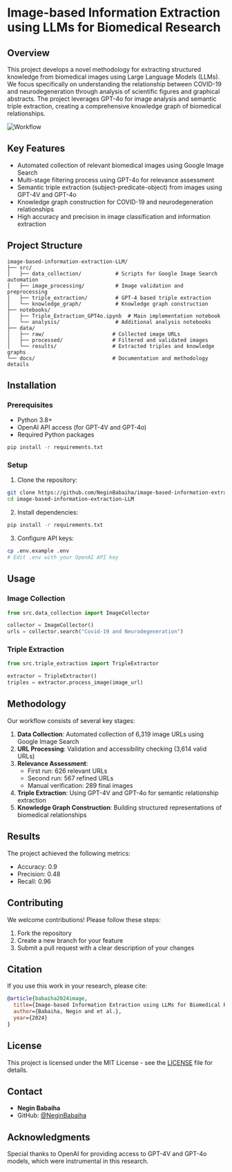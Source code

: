 # Image-based Information Extraction using LLMs for Biomedical Research

## Overview
This project develops a novel methodology for extracting structured knowledge from biomedical images using Large Language Models (LLMs). We focus specifically on understanding the relationship between COVID-19 and neurodegeneration through analysis of scientific figures and graphical abstracts. The project leverages GPT-4o for image analysis and semantic triple extraction, creating a comprehensive knowledge graph of biomedical relationships.

![Workflow](workflow.svg)

## Key Features
- Automated collection of relevant biomedical images using Google Image Search
- Multi-stage filtering process using GPT-4o for relevance assessment
- Semantic triple extraction (subject-predicate-object) from images using GPT-4V and GPT-4o
- Knowledge graph construction for COVID-19 and neurodegeneration relationships
- High accuracy and precision in image classification and information extraction

## Project Structure
```
image-based-information-extraction-LLM/
├── src/
│   ├── data_collection/           # Scripts for Google Image Search automation
│   ├── image_processing/          # Image validation and preprocessing
│   ├── triple_extraction/         # GPT-4 based triple extraction
│   └── knowledge_graph/           # Knowledge graph construction
├── notebooks/
│   ├── Triple_Extraction_GPT4o.ipynb  # Main implementation notebook
│   └── analysis/                  # Additional analysis notebooks
├── data/
│   ├── raw/                      # Collected image URLs
│   ├── processed/                # Filtered and validated images
│   └── results/                  # Extracted triples and knowledge graphs
└── docs/                         # Documentation and methodology details
```

## Installation

### Prerequisites
- Python 3.8+
- OpenAI API access (for GPT-4V and GPT-4o)
- Required Python packages

```bash
pip install -r requirements.txt
```

### Setup
1. Clone the repository:
```bash
git clone https://github.com/NeginBabaiha/image-based-information-extraction-LLM.git
cd image-based-information-extraction-LLM
```

2. Install dependencies:
```bash
pip install -r requirements.txt
```

3. Configure API keys:
```bash
cp .env.example .env
# Edit .env with your OpenAI API key
```

## Usage

### Image Collection
```python
from src.data_collection import ImageCollector

collector = ImageCollector()
urls = collector.search("Covid-19 and Neurodegeneration")
```

### Triple Extraction
```python
from src.triple_extraction import TripleExtractor

extractor = TripleExtractor()
triples = extractor.process_image(image_url)
```

## Methodology

Our workflow consists of several key stages:

1. **Data Collection**: Automated collection of 6,319 image URLs using Google Image Search
2. **URL Processing**: Validation and accessibility checking (3,614 valid URLs)
3. **Relevance Assessment**: 
   - First run: 626 relevant URLs
   - Second run: 567 refined URLs
   - Manual verification: 289 final images
4. **Triple Extraction**: Using GPT-4V and GPT-4o for semantic relationship extraction
5. **Knowledge Graph Construction**: Building structured representations of biomedical relationships

## Results

The project achieved the following metrics:
- Accuracy: 0.9
- Precision: 0.48
- Recall: 0.96

## Contributing

We welcome contributions! Please follow these steps:

1. Fork the repository
2. Create a new branch for your feature
3. Submit a pull request with a clear description of your changes

## Citation

If you use this work in your research, please cite:

```bibtex
@article{babaiha2024image,
  title={Image-based Information Extraction using LLMs for Biomedical Research},
  author={Babaiha, Negin and et al.},
  year={2024}
}
```

## License

This project is licensed under the MIT License - see the [LICENSE](LICENSE) file for details.

## Contact

- **Negin Babaiha**
- GitHub: [@NeginBabaiha](https://github.com/NeginBabaiha)

## Acknowledgments

Special thanks to OpenAI for providing access to GPT-4V and GPT-4o models, which were instrumental in this research.
